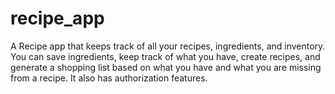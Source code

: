 # recipe_app
A Recipe app that keeps track of all your recipes, ingredients, and inventory. You can save ingredients, keep track of what you have, create recipes, and generate a shopping list based on what you have and what you are missing from a recipe. It also has authorization features.
